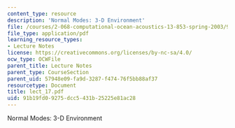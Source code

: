 ```yaml
---
content_type: resource
description: 'Normal Modes: 3-D Environment'
file: /courses/2-068-computational-ocean-acoustics-13-853-spring-2003/91b19fd09275dcc5431b25225e81ac28_lect_17.pdf
file_type: application/pdf
learning_resource_types:
- Lecture Notes
license: https://creativecommons.org/licenses/by-nc-sa/4.0/
ocw_type: OCWFile
parent_title: Lecture Notes
parent_type: CourseSection
parent_uid: 57948e09-fa9d-3287-f474-76f5bb88af37
resourcetype: Document
title: lect_17.pdf
uid: 91b19fd0-9275-dcc5-431b-25225e81ac28
---
```

Normal Modes: 3-D Environment